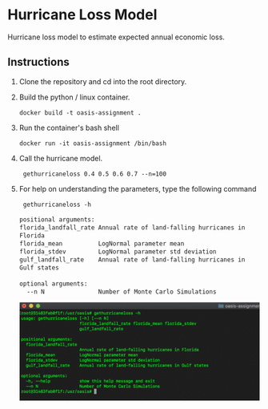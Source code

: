 # Hurricane Loss Model

Hurricane loss model to estimate expected annual economic loss.

## Instructions
1. Clone the repository and cd into the root directory.
2. Build the python / linux container.
    ``` 
    docker build -t oasis-assignment .
    ```
3. Run the container's bash shell
    ```
    docker run -it oasis-assignment /bin/bash
    ```
4. Call the hurricane model.
   
   ```
    gethurricaneloss 0.4 0.5 0.6 0.7 --n=100
   ```
5. For help on understanding the parameters, type the following command
   ```
    gethurricaneloss -h
   ```
    
    ```
    positional arguments:
    florida_landfall_rate Annual rate of land-falling hurricanes in Florida
    florida_mean          LogNormal parameter mean
    florida_stdev         LogNormal parameter std deviation
    gulf_landfall_rate    Annual rate of land-falling hurricanes in Gulf states
    
    optional arguments:
      --n N               Number of Monte Carlo Simulations
    ```
   
    ![gethurricaneloss](img/help.png?raw=true)
   
   

